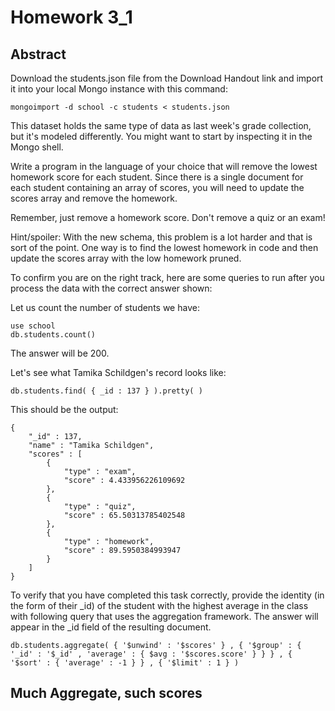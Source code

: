 # Homework 3_1
## Abstract

Download the students.json file from the Download Handout link and import it into your local Mongo instance with this command:

    mongoimport -d school -c students < students.json

This dataset holds the same type of data as last week's grade collection, but it's modeled differently. You might want to start by inspecting it in the Mongo shell.

Write a program in the language of your choice that will remove the lowest homework score for each student. Since there is a single document for each student containing an array of scores, you will need to update the scores array and remove the homework.

Remember, just remove a homework score. Don't remove a quiz or an exam!

Hint/spoiler: With the new schema, this problem is a lot harder and that is sort of the point. One way is to find the lowest homework in code and then update the scores array with the low homework pruned.

To confirm you are on the right track, here are some queries to run after you process the data with the correct answer shown:

Let us count the number of students we have:

    use school
    db.students.count() 

The answer will be 200.

Let's see what Tamika Schildgen's record looks like:

    db.students.find( { _id : 137 } ).pretty( )

This should be the output:

    {
        "_id" : 137,
        "name" : "Tamika Schildgen",
        "scores" : [
            {
                "type" : "exam",
                "score" : 4.433956226109692
            },
            {
                "type" : "quiz",
                "score" : 65.50313785402548
            },
            {
                "type" : "homework",
                "score" : 89.5950384993947
            }
        ]
    }

To verify that you have completed this task correctly, provide the identity (in the form of their _id) of the student with the highest average in the class with following query that uses the aggregation framework. The answer will appear in the _id field of the resulting document.

    db.students.aggregate( { '$unwind' : '$scores' } , { '$group' : { '_id' : '$_id' , 'average' : { $avg : '$scores.score' } } } , { '$sort' : { 'average' : -1 } } , { '$limit' : 1 } )


## Much Aggregate, such scores
